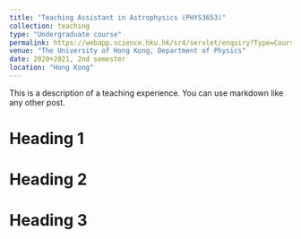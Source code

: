 ```yaml
---
title: "Teaching Assistant in Astrophysics (PHYS3653)"
collection: teaching
type: "Undergraduate course"
permalink: https://webapp.science.hku.hk/sr4/servlet/enquiry?Type=Course&course_code=PHYS3653
venue: "The University of Hong Kong, Department of Physics"
date: 2020+2021, 2nd semester
location: "Hong Kong"
---
```


This is a description of a teaching experience. You can use markdown like any other post.

Heading 1
======

Heading 2
======

Heading 3
======